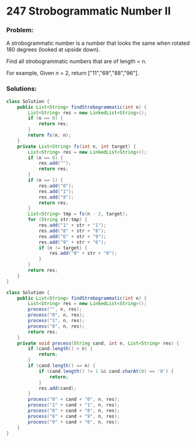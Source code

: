 # 247 Strobogrammatic Number II

### Problem:

A strobogrammatic number is a number that looks the same when rotated 180 degrees (looked at upside down).

Find all strobogrammatic numbers that are of length = n.

For example,
Given n = 2, return ["11","69","88","96"].

### Solutions:

```java
class Solution {
    public List<String> findStrobogrammatic(int n) {
        List<String> res = new LinkedList<String>();
        if (n == 0) {
            return res;
        }
        return fs(n, n);
    }
    private List<String> fs(int n, int target) {
        List<String> res = new LinkedList<String>();
        if (n == 0) {
            res.add("");
            return res;
        }
        if (n == 1) {
            res.add("0");
            res.add("1");
            res.add("8");
            return res;
        }
        List<String> tmp = fs(n - 2, target);
        for (String str:tmp) {
            res.add("1" + str + "1");
            res.add("8" + str + "8");
            res.add("6" + str + "9");
            res.add("9" + str + "6");
            if (n != target) {
                res.add("0" + str + "0");
            }
        }
        return res;
    }
}
```

```java
class Solution {
    public List<String> findStrobogrammatic(int n) {
        List<String> res = new LinkedList<String>();
        process("", n, res);
        process("0", n, res);
        process("1", n, res);
        process("8", n, res);
        return res;
    }
    private void process(String cand, int n, List<String> res) {
        if (cand.length() > n) {
            return;
        }
        if (cand.length() == n) {
            if (cand.length() != 1 && cand.charAt(0) == '0') {
                return;
            }
            res.add(cand);
        }
        process("0" + cand + "0", n, res);
        process("1" + cand + "1", n, res);
        process("8" + cand + "8", n, res);
        process("6" + cand + "9", n, res);
        process("9" + cand + "6", n, res);
    }
}
```